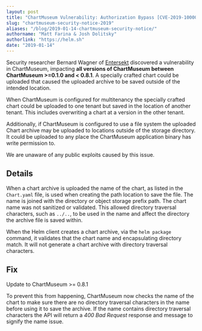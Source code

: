 ```yaml
---
layout: post
title: "ChartMuseum Vulnerability: Authorization Bypass [CVE-2019-1000009]"
slug: "chartmuseum-security-notice-2019"
aliases: "/blog/2019-01-14-chartmuseum-security-notice/"
authorname: "Matt Farina & Josh Dolitsky"
authorlink: "https://helm.sh"
date: "2019-01-14"
---
```


Security researcher Bernard Wagner of [Entersekt](https://www.entersekt.com/) discovered a vulnerability in ChartMuseum, impacting **all versions of ChartMuseum between ChartMuseum >=0.1.0 and < 0.8.1**. A specially crafted chart could be uploaded that caused the uploaded archive to be saved outside of the intended location.

When ChartMuseum is configured for multitenancy the specially crafted chart could be uploaded to one tenant but saved in the location of another tenant. This includes overwriting a chart at a version in the other tenant.

Additionally, if ChartMuseum is configured to use a file system the uploaded Chart archive may be uploaded to locations outside of the storage directory. It could be uploaded to any place the ChartMuseum application binary has write permission to.

We are unaware of any public exploits caused by this issue.<!--more-->

## Details

When a chart archive is uploaded the name of the chart, as listed in the `Chart.yaml` file, is used when creating the path location to save the file. The name is joined with the directory or object storage prefix path. The chart name was not sanitized or validated. This allowed directory traversal characters, such as `../..`, to be used in the name and affect the directory the archive file is saved within.

When the Helm client creates a chart archive, via the `helm package` command, it validates that the chart name and encapsulating directory match. It will not generate a chart archive with directory traversal characters.

## Fix

Update to ChartMuseum >= 0.8.1

To prevent this from happening, ChartMuseum now checks the name of the chart to make sure there are no directory traversal characters in the name before using it to save the archive. If the name contains directory traversal characters the API will return a _400 Bad Request_ response and message to signify the name issue.
